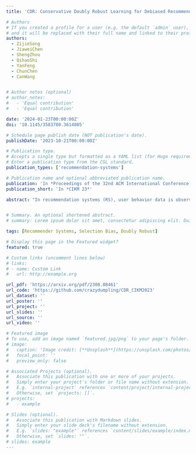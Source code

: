 ```yaml
---
title: 'CDR: Conservative Doubly Robust Learning for Debiased Recommendation'

# Authors
# If you created a profile for a user (e.g. the default `admin` user), write the username (folder name) here
# and it will be replaced with their full name and linked to their profile.
authors:
  - ZijieSong
  - JiaweiChen
  - ShengZhou
  - QihaoShi
  - YanFeng
  - ChunChen
  - CanWang


# Author notes (optional)
# author_notes:
#   - 'Equal contribution'
#   - 'Equal contribution'

date: '2024-01-23T00:00:00Z'
doi: '10.1145/3583780.3614805'

# Schedule page publish date (NOT publication's date).
publishDate: '2023-10-21T00:00:00Z'

# Publication type.
# Accepts a single type but formatted as a YAML list (for Hugo requirements).
# Enter a publication type from the CSL standard.
publication_types: ['recommendation-systems']

# Publication name and optional abbreviated publication name.
publication: 'In *Proceedings of the 32nd ACM International Conference on Information and Knowledge Management*'
publication_short: 'In *CIKM 23*'

abstract: "In recommendation systems (RS), user behavior data is observational rather than experimental, resulting in widespread bias in the data. Consequently, tackling bias has emerged as a major challenge in the field of recommendation systems. Recently, Doubly Robust Learning (DR) has gained significant attention due to its remarkable performance and robust properties. However, our experimental findings indicate that existing DR methods are severely impacted by the presence of so-called Poisonous Imputation, where the imputation significantly deviates from the truth and becomes counterproductive. To address this issue, this work proposes Conservative Doubly Robust strategy (CDR) which filters imputations by scrutinizing their mean and variance. Theoretical analyses show that CDR offers reduced variance and improved tail bounds.In addition, our experimental investigations illustrate that CDR significantly enhances performance and can indeed reduce the frequency of poisonous imputation."


# Summary. An optional shortened abstract.
# summary: Lorem ipsum dolor sit amet, consectetur adipiscing elit. Duis posuere tellus ac convallis placerat. Proin tincidunt magna sed ex sollicitudin condimentum.

tags: [Recommender Systems, Selection Bias, Doubly Robust]

# Display this page in the Featured widget?
featured: true

# Custom links (uncomment lines below)
# links:
# - name: Custom Link
#   url: http://example.org

url_pdf: 'https://arxiv.org/pdf/2308.08461'
url_code: 'https://github.com/crazydumpling/CDR_CIKM2023'
url_dataset: ''
url_poster: ''
url_project: ''
url_slides: ''
url_source: ''
url_video: ''

# Featured image
# To use, add an image named `featured.jpg/png` to your page's folder.
# image:
#   caption: 'Image credit: [**Unsplash**](https://unsplash.com/photos/pLCdAaMFLTE)'
#   focal_point: ''
#   preview_only: false

# Associated Projects (optional).
#   Associate this publication with one or more of your projects.
#   Simply enter your project's folder or file name without extension.
#   E.g. `internal-project` references `content/project/internal-project/index.md`.
#   Otherwise, set `projects: []`.
# projects:
#   - example

# Slides (optional).
#   Associate this publication with Markdown slides.
#   Simply enter your slide deck's filename without extension.
#   E.g. `slides: "example"` references `content/slides/example/index.md`.
#   Otherwise, set `slides: ""`.
# slides: example
---
```


<!-- {{% callout note %}}
Click the _Cite_ button above to demo the feature to enable visitors to import publication metadata into their reference management software.
{{% /callout %}}

{{% callout note %}}
Create your slides in Markdown - click the _Slides_ button to check out the example.
{{% /callout %}}

Add the publication's **full text** or **supplementary notes** here. You can use rich formatting such as including [code, math, and images](https://docs.hugoblox.com/content/writing-markdown-latex/). -->
